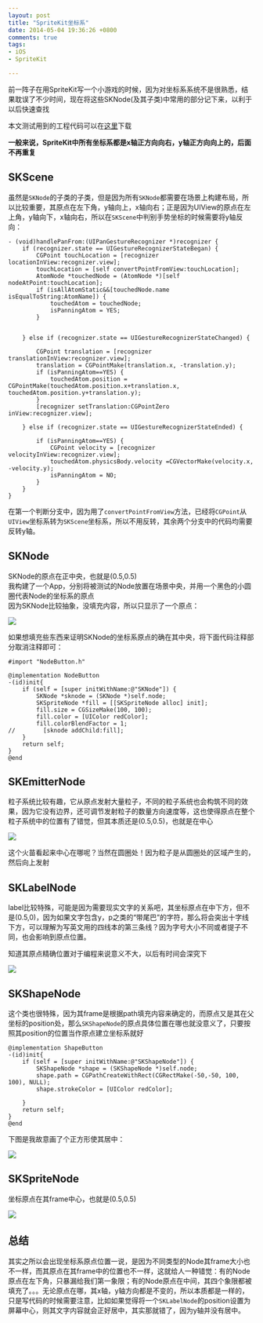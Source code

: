 ```yaml
---
layout: post
title: "SpriteKit坐标系"
date: 2014-05-04 19:36:26 +0800
comments: true
tags: 
- iOS
- SpriteKit

---
```

前一阵子在用SpriteKit写一个小游戏的时候，因为对坐标系系统不是很熟悉，结果耽误了不少时间，现在将这些SKNode(及其子类)中常用的部分记下来，以利于以后快速查找  

本文测试用到的工程代码可以在[这里](https://github.com/yulingtianxia/NodesCoordinates/tree/master)下载    

**一般来说，SpriteKit中所有坐标系都是x轴正方向向右，y轴正方向向上的，后面不再重复**  
<!--more-->

## SKScene
虽然是`SKNode`的子类的子类，但是因为所有`SKNode`都需要在场景上构建布局，所以比较重要，其原点在左下角，y轴向上，x轴向右；正是因为UIView的原点在左上角，y轴向下，x轴向右，所以在`SKScene`中判别手势坐标的时候需要将y轴反向：  

```objc
- (void)handlePanFrom:(UIPanGestureRecognizer *)recognizer {
	if (recognizer.state == UIGestureRecognizerStateBegan) {
        CGPoint touchLocation = [recognizer locationInView:recognizer.view];
        touchLocation = [self convertPointFromView:touchLocation];
        AtomNode *touchedNode = (AtomNode *)[self nodeAtPoint:touchLocation];
        if (isAllAtomStatic&&[touchedNode.name isEqualToString:AtomName]) {
            touchedAtom = touchedNode;
            isPanningAtom = YES;
        }
        
        
    } else if (recognizer.state == UIGestureRecognizerStateChanged) {
        
        CGPoint translation = [recognizer translationInView:recognizer.view];
        translation = CGPointMake(translation.x, -translation.y);
        if (isPanningAtom==YES) {
            touchedAtom.position = CGPointMake(touchedAtom.position.x+translation.x, touchedAtom.position.y+translation.y);
        }
        [recognizer setTranslation:CGPointZero inView:recognizer.view];
        
    } else if (recognizer.state == UIGestureRecognizerStateEnded) {
        
        if (isPanningAtom==YES) {
            CGPoint velocity = [recognizer velocityInView:recognizer.view];
            touchedAtom.physicsBody.velocity =CGVectorMake(velocity.x, -velocity.y);
            isPanningAtom = NO;
        }
    }
}
```

在第一个判断分支中，因为用了`convertPointFromView`方法，已经将`CGPoint`从`UIView`坐标系转为`SKScene`坐标系，所以不用反转，其余两个分支中的代码均需要反转y轴。  

## SKNode  
SKNode的原点在正中央，也就是(0.5,0.5)  
我构建了一个App，分别将被测试的Node放置在场景中央，并用一个黑色的小圆圈代表Node的坐标系的原点  
因为SKNode比较抽象，没填充内容，所以只显示了一个原点：  

![](http://yulingtianxia.com/resources/140353411185.png)  

如果想填充些东西来证明SKNode的坐标系原点的确在其中央，将下面代码注释部分取消注释即可：  

```
#import "NodeButton.h"

@implementation NodeButton
-(id)init{
    if (self = [super initWithName:@"SKNode"]) {
        SKNode *sknode = (SKNode *)self.node;
        SKSpriteNode *fill = [[SKSpriteNode alloc] init];
        fill.size = CGSizeMake(100, 100);
        fill.color = [UIColor redColor];
        fill.colorBlendFactor = 1;
//        [sknode addChild:fill];
    }
    return self;
}
@end
```

## SKEmitterNode  
粒子系统比较有趣，它从原点发射大量粒子，不同的粒子系统也会构筑不同的效果，因为它没有边界，还可调节发射粒子的数量方向速度等，这也使得原点在整个粒子系统中的位置有了错觉，但其本质还是(0.5,0.5)，也就是在中心  

![](http://yulingtianxia.com/resources/140353410978.png)  

这个火苗看起来中心在哪呢？当然在圆圈处！因为粒子是从圆圈处的区域产生的，然后向上发射  

## SKLabelNode  
label比较特殊，可能是因为需要现实文字的关系吧，其坐标原点在中下方，但不是(0.5,0)，因为如果文字包含y，p之类的“带尾巴”的字符，那么将会突出十字线下方，可以理解为写英文用的四线本的第三条线？因为字号大小不同或者提子不同，也会影响到原点位置。

知道其原点精确位置对于编程来说意义不大，以后有时间会深究下    

![](http://yulingtianxia.com/resources/140353410886.png)  

## SKShapeNode  
这个类也很特殊，因为其frame是根据path填充内容来确定的，而原点又是其在父坐标的position处，那么`SKShapeNode`的原点具体位置在哪也就没意义了，只要按照其position的位置当作原点建立坐标系就好  

```
@implementation ShapeButton
-(id)init{
    if (self = [super initWithName:@"SKShapeNode"]) {
        SKShapeNode *shape = (SKShapeNode *)self.node;
        shape.path = CGPathCreateWithRect(CGRectMake(-50,-50, 100, 100), NULL);
        shape.strokeColor = [UIColor redColor];

    }
    return self;
}
@end
```

下图是我故意画了个正方形使其居中：    

![](http://yulingtianxia.com/resources/140353411872.png)  

## SKSpriteNode  
坐标原点在其frame中心，也就是(0.5,0.5)  

![](http://yulingtianxia.com/resources/140353412174.png)  

## 总结

其实之所以会出现坐标系原点位置一说，是因为不同类型的Node其frame大小也不一样，而其原点在其frame中的位置也不一样，这就给人一种错觉：有的Node原点在左下角，只暴漏给我们第一象限；有的Node原点在中间，其四个象限都被填充了。。。无论原点在哪，其x轴，y轴方向都是不变的，所以本质都是一样的，只是写代码的时候需要注意，比如如果觉得将一个`SKLabelNode`的position设置为屏幕中心，则其文字内容就会正好居中，其实那就错了，因为y轴并没有居中。  





